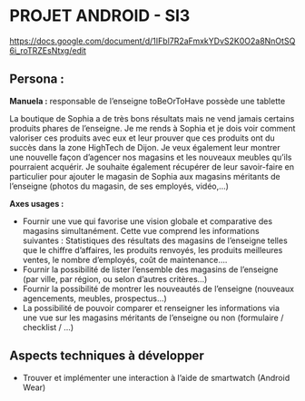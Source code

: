 # PROJET ANDROID - SI3
https://docs.google.com/document/d/1IFbl7R2aFmxkYDvS2K0O2a8NnOtSQ6i_roTRZEsNtxg/edit

## Persona :
<b>Manuela :</b> responsable de l’enseigne toBeOrToHave possède une tablette

La boutique de Sophia a de très bons résultats mais ne vend jamais certains produits phares de l’enseigne. Je me rends à Sophia et je dois voir comment valoriser ces produits avec eux et leur prouver que ces produits ont du succès dans la zone HighTech de Dijon. Je veux également leur montrer une nouvelle façon d’agencer nos magasins et les nouveaux meubles qu’ils pourraient acquérir. Je souhaite également récupérer de leur savoir-faire en particulier pour ajouter le magasin de Sophia  aux magasins méritants de l’enseigne (photos du magasin, de ses employés, vidéo,…)

<b>Axes usages :</b>
- Fournir une vue qui favorise une vision globale et comparative des magasins simultanément. Cette vue comprend les informations suivantes : Statistiques des résultats des magasins de l’enseigne telles que le chiffre d’affaires, les produits renvoyés, les produits meilleures ventes, le nombre d’employés, coût de maintenance….
- Fournir la possibilité de lister l’ensemble des magasins de l’enseigne (par ville, par région, ou selon d’autres critères…)
- Fournir la possibilité de montrer les nouveautés de l’enseigne (nouveaux agencements, meubles, prospectus…)
- La possibilité de pouvoir comparer et renseigner les informations via une vue sur les magasins méritants de l’enseigne  ou non (formulaire / checklist / …)

## Aspects techniques à développer
- Trouver et implémenter une interaction à l’aide de smartwatch (Android Wear)